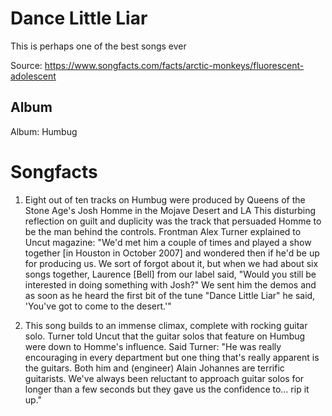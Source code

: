# Dance Little Liar

This is perhaps one of the best songs ever

Source: https://www.songfacts.com/facts/arctic-monkeys/fluorescent-adolescent

## Album

Album: Humbug

# Songfacts

1. Eight out of ten tracks on Humbug were produced by Queens of the Stone Age's Josh Homme in the Mojave Desert and LA This disturbing reflection on guilt and duplicity was the track that persuaded Homme to be the man behind the controls. Frontman Alex Turner explained to Uncut magazine: "We'd met him a couple of times and played a show together [in Houston in October 2007] and wondered then if he'd be up for producing us. We sort of forgot about it, but when we had about six songs together, Laurence [Bell] from our label said, "Would you still be interested in doing something with Josh?" We sent him the demos and as soon as he heard the first bit of the tune "Dance Little Liar" he said, 'You've got to come to the desert.'" 

2. This song builds to an immense climax, complete with rocking guitar solo. Turner told Uncut that the guitar solos that feature on Humbug were down to Homme's influence. Said Turner: "He was really encouraging in every department but one thing that's really apparent is the guitars. Both him and (engineer) Alain Johannes are terrific guitarists. We've always been reluctant to approach guitar solos for longer than a few seconds but they gave us the confidence to… rip it up."
